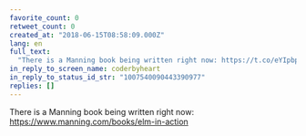 ```yaml
---
favorite_count: 0
retweet_count: 0
created_at: "2018-06-15T08:58:09.000Z"
lang: en
full_text:
  "There is a Manning book being written right now: https://t.co/eYIpbpdqd1"
in_reply_to_screen_name: coderbyheart
in_reply_to_status_id_str: "1007540090443390977"
replies: []
---
```


There is a Manning book being written right now:
<https://www.manning.com/books/elm-in-action>
